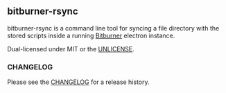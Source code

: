 bitburner-rsync
---------------

bitburner-rsync is a command line tool for syncing a file directory
with the stored scripts inside a running [Bitburner] electron
instance.

[Bitburner]: https://danielyxie.github.io/bitburner/

Dual-licensed under MIT or the [UNLICENSE](https://unlicense.org).

### CHANGELOG

Please see the [CHANGELOG](CHANGELOG.md) for a release history.

